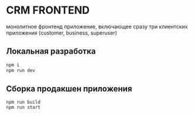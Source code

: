 # CRM FRONTEND 
монолитное фронтенд приложение, включающее сразу три клиентских приложения (customer, business, superuser) 

## Локальная разработка
```bash
npm i
npm run dev
```

## Сборка продакшен приложения
```
npm run build
npm run start
```
